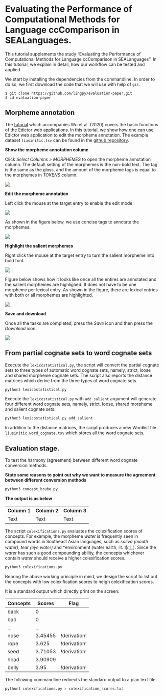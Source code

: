 # Evaluating the Performance of Computational Methods for Language ccComparison in SEALanguages.
This tutorial supplements the study “Evaluating the Performance of Computational Methods for Language ccComparison in SEALanguages”. In this tutorial, we explain in detail, how our workflow can be tested and applied.

We start by installing the dependencies from the commandline. In order to do so, we first download the code that we will use with help of `git`.

```{.bash}
$ git clone https://github.com/lingpy/evaluation-paper.git
$ cd evaluation-paper
```

## Morpheme annotation
The [tutorial](https://pad.gwdg.de/ouxXcKnXTnaY7aAspf8E4w?view) which accompanies Wu et al. (2020) covers the basic functions of the Edictor web applications. In this tutorial, we show how one can use Edictor web application to edit the morpheme annotation. The example dataset `liusinitic.tsv` can be found in the [github repository](https://github.com/lingpy/evaluation-paper).

**Show the morpheme annotation column**

Click *Select Columns > MORPHEMES* to open the morpheme annotation column. The default setting of the morphemes is the non-bold text. The tag is the same as the gloss, and the amount of the morpheme tags is equal to the morphemes in *TOKENS* column.

![](https://pad.gwdg.de/uploads/upload_512eb3d88d1346dddc8db9a19d9f56b2.png)

**Edit the morpheme annotation**

Left click the mouse at the target entry to enable the edit mode. 

![](https://pad.gwdg.de/uploads/upload_ce943f096a8abc668b7658dcc8848281.png)

As shown in the figure below, we use concise tags to annotate the morphemes.

![](https://pad.gwdg.de/uploads/upload_fcd38c54486891da0eaff1bed5fb35da.png)

**Highlight the salient morphemes**

Right click the mouse at the target entry to turn the salient morpheme into bold font.

![](https://pad.gwdg.de/uploads/upload_bdbaed5cbaf3ce7bfdc6fa69db255d61.png)

Figure below shows how it looks like once all the entires are annotated and the salient morphemes are highlighed. It does not have to be one morpheme per lexical entry. As shown in the figure, there are lexical entries with both or all morphemes are highlighted. 

![](https://pad.gwdg.de/uploads/upload_114e7ff9dc1ec8b68b28641f163e0a4a.png)

**Save and download**

Once all the tasks are completed, press the *Save* icon and then press the *Download* icon.

![](https://pad.gwdg.de/uploads/upload_e5771ea2b475fae38a3514e43e03f588.png)

## From partial cognate sets to word cognate sets

Execute the `lexicostatistical.py`, the script will convert the partial cognate sets to three types of automatic word cognate sets, namely, strict, loose and shared morpheme cognate sets. The script also reports the distance matrices which derive from the three types of word cognate sets. 

```python
python3 lexicostatistical.py 
```

Execute the `lexicostatistical.py` with `add_salient` argument will generate four different word cognate sets, namely, strict, loose, shared morpheme and salient cognate sets.  

```python
python3 lexicostatistical.py add_salient
```

In addition to the distance matrices, the script produces a new Wordlist file `liusinitic.word_cognate.tsv` which stores all the word cognate sets.

## Evaluation stage.

To test the harmony (agreement) between different word cognate conversion methods.  

**State some reasons to point out why we want to measure the agreement between different conversion methods**

```python
python3 concept_bcube.py
```

**The output is as below**

| Column 1 | Column 2 | Column 3 |
| -------- | -------- | -------- |
| Text     | Text     | Text     |



The script `colexifications.py` evaluates the colexification scores of concepts. For example, the morpheme *water* is frequently seen in compound words in Southeast Asian languages, such as *saliva (mouth water)*, *tear (eye water)* and *environment (water earth, lit. 水土). Since the *water* has such a good compounding ability, the concepts whichever contain *water* should receive a higher colexification scores.  

```python
python3 colexifications.py
```

Bearing the above working principle in mind, we design the script to list out the concepts with low colexification scores to heigh colexification scores.  

It is a standard output which directly print on the screen:

| Concepts | Scores   | Flag     |
| -------- | -------- | -------- |
| back     | 0        |          |
| bad      | 0        |          |
| ...      | ...      |          |
| nose     | 3.45455  | !derivation! |
| rope     | 3.625    | !derivation! |
| seed     | 3.71053  | !derivation! |
| head     | 3.90909  |          |
| belly    | 3.95     | !derivation! |

The following commandline redirects the standard output to a plan text file.

```python
python3 colexifications.py > colexification_scores.txt
```